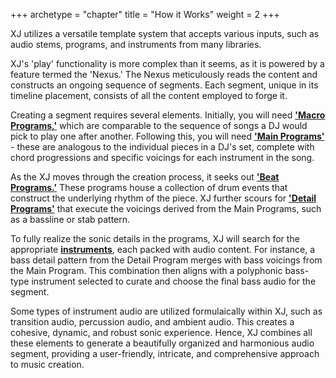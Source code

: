 +++
archetype = "chapter"
title = "How it Works"
weight = 2
+++

XJ utilizes a versatile template system that accepts various inputs, such as audio stems, programs, and instruments from many libraries.

XJ's 'play' functionality is more complex than it seems, as it is powered by a feature termed the 'Nexus.' The Nexus meticulously reads the content and constructs an ongoing sequence of segments. Each segment, unique in its timeline placement, consists of all the content employed to forge it.

Creating a segment requires several elements. Initially, you will need [**'Macro Programs,'**](/making-xj-music/programs/types-of-programs/) which are comparable to the sequence of songs a DJ would pick to play one after another. Following this, you will need [**'Main Programs'**](/making-xj-music/programs/types-of-programs/) - these are analogous to the individual pieces in a DJ's set, complete with chord progressions and specific voicings for each instrument in the song.

As the XJ moves through the creation process, it seeks out [**'Beat Programs.'**](/making-xj-music/programs/types-of-programs/) These programs house a collection of drum events that construct the underlying rhythm of the piece. XJ further scours for [**'Detail Programs'**](/making-xj-music/programs/types-of-programs/) that execute the voicings derived from the Main Programs, such as a bassline or stab pattern.

To fully realize the sonic details in the programs, XJ will search for the appropriate [**instruments**](/making-xj-music/instruments/), each packed with audio content. For instance, a bass detail pattern from the Detail Program merges with bass voicings from the Main Program. This combination then aligns with a polyphonic bass-type instrument selected to curate and choose the final bass audio for the segment.

Some types of instrument audio are utilized formulaically within XJ, such as transition audio, percussion audio, and ambient audio. This creates a cohesive, dynamic, and robust sonic experience. Hence, XJ combines all these elements to generate a beautifully organized and harmonious audio segment, providing a user-friendly, intricate, and comprehensive approach to music creation.
